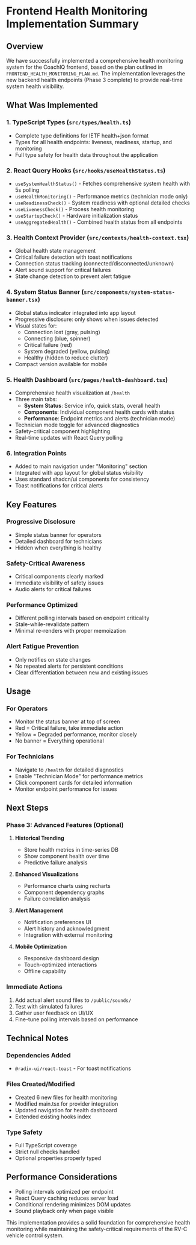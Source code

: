 # Frontend Health Monitoring Implementation Summary

## Overview

We have successfully implemented a comprehensive health monitoring system for the CoachIQ frontend, based on the plan outlined in `FRONTEND_HEALTH_MONITORING_PLAN.md`. The implementation leverages the new backend health endpoints (Phase 3 complete) to provide real-time system health visibility.

## What Was Implemented

### 1. TypeScript Types (`src/types/health.ts`)
- Complete type definitions for IETF health+json format
- Types for all health endpoints: liveness, readiness, startup, and monitoring
- Full type safety for health data throughout the application

### 2. React Query Hooks (`src/hooks/useHealthStatus.ts`)
- `useSystemHealthStatus()` - Fetches comprehensive system health with 5s polling
- `useHealthMonitoring()` - Performance metrics (technician mode only)
- `useReadinessCheck()` - System readiness with optional detailed checks
- `useLivenessCheck()` - Process health monitoring
- `useStartupCheck()` - Hardware initialization status
- `useAggregatedHealth()` - Combined health status from all endpoints

### 3. Health Context Provider (`src/contexts/health-context.tsx`)
- Global health state management
- Critical failure detection with toast notifications
- Connection status tracking (connected/disconnected/unknown)
- Alert sound support for critical failures
- State change detection to prevent alert fatigue

### 4. System Status Banner (`src/components/system-status-banner.tsx`)
- Global status indicator integrated into app layout
- Progressive disclosure: only shows when issues detected
- Visual states for:
  - Connection lost (gray, pulsing)
  - Connecting (blue, spinner)
  - Critical failure (red)
  - System degraded (yellow, pulsing)
  - Healthy (hidden to reduce clutter)
- Compact version available for mobile

### 5. Health Dashboard (`src/pages/health-dashboard.tsx`)
- Comprehensive health visualization at `/health`
- Three main tabs:
  - **System Status**: Service info, quick stats, overall health
  - **Components**: Individual component health cards with status
  - **Performance**: Endpoint metrics and alerts (technician mode)
- Technician mode toggle for advanced diagnostics
- Safety-critical component highlighting
- Real-time updates with React Query polling

### 6. Integration Points
- Added to main navigation under "Monitoring" section
- Integrated with app layout for global status visibility
- Uses standard shadcn/ui components for consistency
- Toast notifications for critical alerts

## Key Features

### Progressive Disclosure
- Simple status banner for operators
- Detailed dashboard for technicians
- Hidden when everything is healthy

### Safety-Critical Awareness
- Critical components clearly marked
- Immediate visibility of safety issues
- Audio alerts for critical failures

### Performance Optimized
- Different polling intervals based on endpoint criticality
- Stale-while-revalidate pattern
- Minimal re-renders with proper memoization

### Alert Fatigue Prevention
- Only notifies on state changes
- No repeated alerts for persistent conditions
- Clear differentiation between new and existing issues

## Usage

### For Operators
- Monitor the status banner at top of screen
- Red = Critical failure, take immediate action
- Yellow = Degraded performance, monitor closely
- No banner = Everything operational

### For Technicians
- Navigate to `/health` for detailed diagnostics
- Enable "Technician Mode" for performance metrics
- Click component cards for detailed information
- Monitor endpoint performance for issues

## Next Steps

### Phase 3: Advanced Features (Optional)
1. **Historical Trending**
   - Store health metrics in time-series DB
   - Show component health over time
   - Predictive failure analysis

2. **Enhanced Visualizations**
   - Performance charts using recharts
   - Component dependency graphs
   - Failure correlation analysis

3. **Alert Management**
   - Notification preferences UI
   - Alert history and acknowledgment
   - Integration with external monitoring

4. **Mobile Optimization**
   - Responsive dashboard design
   - Touch-optimized interactions
   - Offline capability

### Immediate Actions
1. Add actual alert sound files to `/public/sounds/`
2. Test with simulated failures
3. Gather user feedback on UI/UX
4. Fine-tune polling intervals based on performance

## Technical Notes

### Dependencies Added
- `@radix-ui/react-toast` - For toast notifications

### Files Created/Modified
- Created 6 new files for health monitoring
- Modified main.tsx for provider integration
- Updated navigation for health dashboard
- Extended existing hooks index

### Type Safety
- Full TypeScript coverage
- Strict null checks handled
- Optional properties properly typed

## Performance Considerations

- Polling intervals optimized per endpoint
- React Query caching reduces server load
- Conditional rendering minimizes DOM updates
- Sound playback only when page visible

This implementation provides a solid foundation for comprehensive health monitoring while maintaining the safety-critical requirements of the RV-C vehicle control system.
